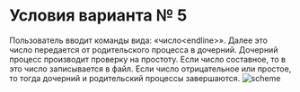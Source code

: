 # Условия варианта № 5
Пользователь вводит команды вида: «число\<endline>». Далее это число передается от
родительского процесса в дочерний. Дочерний процесс производит проверку на простоту. Если
число составное, то в это число записывается в файл. Если число отрицательное или простое, то
тогда дочерний и родительский процессы завершаются.
![scheme](https://github.com/fushimori/os_course/assets/129299467/9ad5aafb-cb1d-4b6a-b4f2-fed22ffc8f1d)
